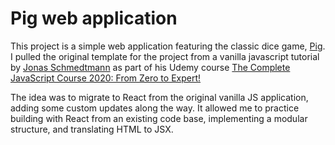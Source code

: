 # Pig web application

This project is a simple web application featuring the classic dice game, [Pig](<https://en.wikipedia.org/wiki/Pig_(dice_game)> 'Pig'). I pulled the original template for the project from a vanilla javascript tutorial by [Jonas Schmedtmann](https://codingheroes.io/ 'coding heroes') as part of his Udemy course [The Complete JavaScript Course 2020: From Zero to Expert!](https://www.udemy.com/course/the-complete-javascript-course/ 'The Complete Javascript Course')

The idea was to migrate to React from the original vanilla JS application, adding some custom updates along the way. It allowed me to practice building with React from an existing code base, implementing a modular structure, and translating HTML to JSX.
